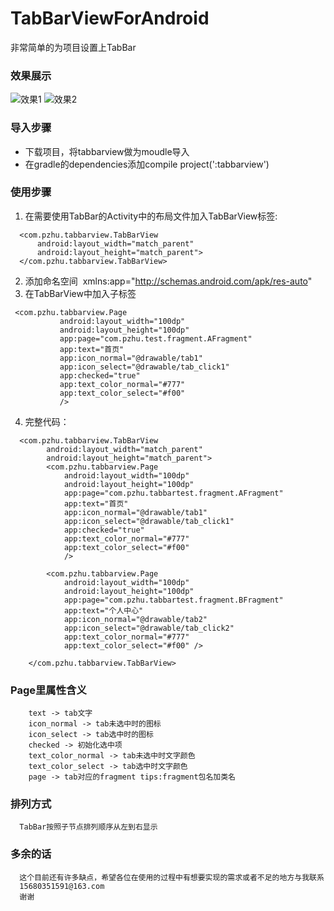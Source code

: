 # TabBarViewForAndroid
非常简单的为项目设置上TabBar
### 效果展示
  ![效果1](https://github.com/wp529/TabBarViewForAndroid/blob/master/pic/a.PNG)
  ![效果2](https://github.com/wp529/TabBarViewForAndroid/blob/master/pic/b.PNG)
### 导入步骤
* 下载项目，将tabbarview做为moudle导入
* 在gradle的dependencies添加compile project(':tabbarview')
### 使用步骤
1. 在需要使用TabBar的Activity中的布局文件加入TabBarView标签: 
```
  <com.pzhu.tabbarview.TabBarView
      android:layout_width="match_parent"
      android:layout_height="match_parent">
  </com.pzhu.tabbarview.TabBarView>
```
2. 添加命名空间
  xmlns:app="http://schemas.android.com/apk/res-auto"
3. 在TabBarView中加入子标签
 ```
  <com.pzhu.tabbarview.Page
            android:layout_width="100dp"
            android:layout_height="100dp"
            app:page="com.pzhu.test.fragment.AFragment"
            app:text="首页"
            app:icon_normal="@drawable/tab1"
            app:icon_select="@drawable/tab_click1"
            app:checked="true"
            app:text_color_normal="#777"
            app:text_color_select="#f00"
            />
```
4. 完整代码：
```
  <com.pzhu.tabbarview.TabBarView
        android:layout_width="match_parent"
        android:layout_height="match_parent">
        <com.pzhu.tabbarview.Page
            android:layout_width="100dp"
            android:layout_height="100dp"
            app:page="com.pzhu.tabbartest.fragment.AFragment"
            app:text="首页"
            app:icon_normal="@drawable/tab1"
            app:icon_select="@drawable/tab_click1"
            app:checked="true"
            app:text_color_normal="#777"
            app:text_color_select="#f00"
            />

        <com.pzhu.tabbarview.Page
            android:layout_width="100dp"
            android:layout_height="100dp"
            app:page="com.pzhu.tabbartest.fragment.BFragment"
            app:text="个人中心"
            app:icon_normal="@drawable/tab2"
            app:icon_select="@drawable/tab_click2"
            app:text_color_normal="#777"
            app:text_color_select="#f00" />

    </com.pzhu.tabbarview.TabBarView>
```
### Page里属性含义
```
    text -> tab文字  
    icon_normal -> tab未选中时的图标
    icon_select -> tab选中时的图标
    checked -> 初始化选中项
    text_color_normal -> tab未选中时文字颜色
    text_color_select -> tab选中时文字颜色
    page -> tab对应的fragment tips:fragment包名加类名
```
### 排列方式
```
  TabBar按照子节点排列顺序从左到右显示
```
### 多余的话
```
  这个目前还有许多缺点，希望各位在使用的过程中有想要实现的需求或者不足的地方与我联系
  15680351591@163.com
  谢谢
```
 
